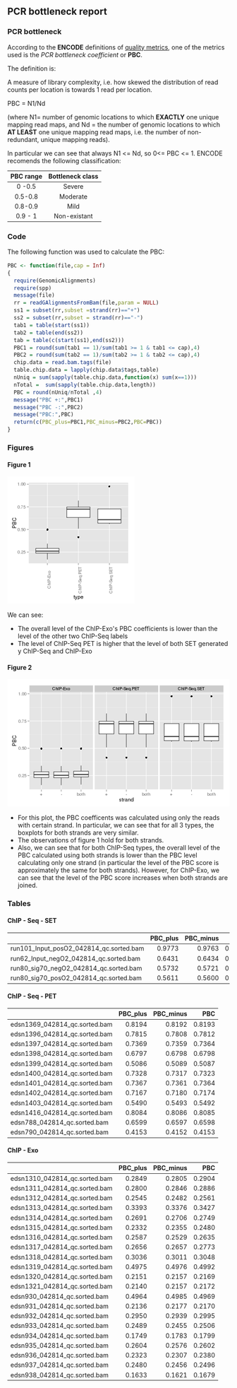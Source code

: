 
## PCR bottleneck report

### PCR bottleneck		



According to the **ENCODE** definitions of [quality metrics](http://encodeproject.org/ENCODE/qualityMetrics.html#definitions), one of the metrics used is the *PCR bottleneck coefficient* or **PBC**.

The definition is:

A measure of library complexity, i.e. how skewed the distribution of read counts per location is towards 1 read per location.

PBC = N1/Nd

(where N1= number of genomic locations to which **EXACTLY** one unique mapping read maps, and Nd = the number of genomic locations to which **AT LEAST** one unique mapping read maps, i.e. the number of non-redundant, unique mapping reads).

In particular we can see that always N1 <= Nd, so 0<= PBC <= 1. ENCODE recomends the following classification:

| PBC range | Bottleneck class |
| :---:     | :---: |
|0 -0.5  | Severe |
| 0.5-0.8 | Moderate|
|0.8-0.9 | Mild |
|0.9 - 1| Non-existant|


### Code

The following function was used to calculate the PBC:


```r
PBC <- function(file,cap = Inf)
{
  require(GenomicAlignments)
  require(spp)
  message(file)
  rr = readGAlignmentsFromBam(file,param = NULL)
  ss1 = subset(rr,subset =strand(rr)=="+")
  ss2 = subset(rr,subset = strand(rr)=="-")
  tab1 = table(start(ss1))
  tab2 = table(end(ss2))
  tab = table(c(start(ss1),end(ss2)))
  PBC1 = round(sum(tab1 == 1)/sum(tab1 >= 1 & tab1 <= cap),4)
  PBC2 = round(sum(tab2 == 1)/sum(tab2 >= 1 & tab2 <= cap),4)
  chip.data = read.bam.tags(file)
  table.chip.data = lapply(chip.data$tags,table)
  nUniq = sum(sapply(table.chip.data,function(x) sum(x==1)))
  nTotal =  sum(sapply(table.chip.data,length))
  PBC = round(nUniq/nTotal ,4)
  message("PBC +:",PBC1)
  message("PBC -:",PBC2)
  message("PBC:",PBC)
  return(c(PBC_plus=PBC1,PBC_minus=PBC2,PBC=PBC))  
}
```


### Figures

#### Figure 1

![plot of chunk overall_boxplot](figure/overall_boxplot.png) 

We can see:
- The overall level of the ChIP-Exo's PBC coefficients is lower than the level of the other two ChIP-Seq labels
- The level of ChIP-Seq PET is higher that the level of both SET generated y ChIP-Seq and ChIP-Exo

#### Figure 2

![plot of chunk boxplot_strand](figure/boxplot_strand.png) 

- For this plot, the PBC coefficents was calculated using only the reads with certain strand. In particular, we can see that for all 3 types, the boxplots for both strands are very similar.
- The observations of figure 1 hold for both strands.
- Also, we can see that for both ChIP-Seq types, the overall level of the PBC calculated using both strands is lower than the PBC level calculating only one strand (in particular the level of the PBC score is approximately the same for both strands). However, for ChIP-Exo, we can see that the level of the PBC score increases when both strands are joined.


### Tables

#### ChIP - Seq - SET

|                                        | PBC_plus| PBC_minus|    PBC|
|:---------------------------------------|--------:|---------:|------:|
|run101_Input_posO2_042814_qc.sorted.bam |   0.9773|    0.9763| 0.9768|
|run62_Input_negO2_042814_qc.sorted.bam  |   0.6431|    0.6434| 0.6433|
|run80_sig70_negO2_042814_qc.sorted.bam  |   0.5732|    0.5721| 0.5726|
|run80_sig70_posO2_042814_qc.sorted.bam  |   0.5611|    0.5600| 0.5606|

#### ChIP - Seq - PET

|                              | PBC_plus| PBC_minus|    PBC|
|:-----------------------------|--------:|---------:|------:|
|edsn1369_042814_qc.sorted.bam |   0.8194|    0.8192| 0.8193|
|edsn1396_042814_qc.sorted.bam |   0.7815|    0.7808| 0.7812|
|edsn1397_042814_qc.sorted.bam |   0.7369|    0.7359| 0.7364|
|edsn1398_042814_qc.sorted.bam |   0.6797|    0.6798| 0.6798|
|edsn1399_042814_qc.sorted.bam |   0.5086|    0.5089| 0.5087|
|edsn1400_042814_qc.sorted.bam |   0.7328|    0.7317| 0.7323|
|edsn1401_042814_qc.sorted.bam |   0.7367|    0.7361| 0.7364|
|edsn1402_042814_qc.sorted.bam |   0.7167|    0.7180| 0.7174|
|edsn1403_042814_qc.sorted.bam |   0.5490|    0.5493| 0.5492|
|edsn1416_042814_qc.sorted.bam |   0.8084|    0.8086| 0.8085|
|edsn788_042814_qc.sorted.bam  |   0.6599|    0.6597| 0.6598|
|edsn790_042814_qc.sorted.bam  |   0.4153|    0.4152| 0.4153|

#### ChIP - Exo

|                              | PBC_plus| PBC_minus|    PBC|
|:-----------------------------|--------:|---------:|------:|
|edsn1310_042814_qc.sorted.bam |   0.2849|    0.2805| 0.2904|
|edsn1311_042814_qc.sorted.bam |   0.2800|    0.2846| 0.2886|
|edsn1312_042814_qc.sorted.bam |   0.2545|    0.2482| 0.2561|
|edsn1313_042814_qc.sorted.bam |   0.3393|    0.3376| 0.3427|
|edsn1314_042814_qc.sorted.bam |   0.2691|    0.2706| 0.2749|
|edsn1315_042814_qc.sorted.bam |   0.2332|    0.2355| 0.2480|
|edsn1316_042814_qc.sorted.bam |   0.2587|    0.2529| 0.2635|
|edsn1317_042814_qc.sorted.bam |   0.2656|    0.2657| 0.2773|
|edsn1318_042814_qc.sorted.bam |   0.3036|    0.3011| 0.3048|
|edsn1319_042814_qc.sorted.bam |   0.4975|    0.4976| 0.4992|
|edsn1320_042814_qc.sorted.bam |   0.2151|    0.2157| 0.2169|
|edsn1321_042814_qc.sorted.bam |   0.2140|    0.2157| 0.2172|
|edsn930_042814_qc.sorted.bam  |   0.4964|    0.4985| 0.4969|
|edsn931_042814_qc.sorted.bam  |   0.2136|    0.2177| 0.2170|
|edsn932_042814_qc.sorted.bam  |   0.2950|    0.2939| 0.2995|
|edsn933_042814_qc.sorted.bam  |   0.2489|    0.2455| 0.2506|
|edsn934_042814_qc.sorted.bam  |   0.1749|    0.1783| 0.1799|
|edsn935_042814_qc.sorted.bam  |   0.2604|    0.2576| 0.2602|
|edsn936_042814_qc.sorted.bam  |   0.2323|    0.2307| 0.2380|
|edsn937_042814_qc.sorted.bam  |   0.2480|    0.2456| 0.2496|
|edsn938_042814_qc.sorted.bam  |   0.1633|    0.1621| 0.1679|


